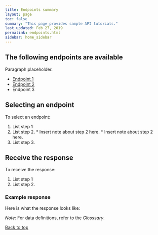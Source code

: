 ```yaml
---
title: Endpoints summary
layout: page
toc: false
summary: "This page provides sample API tutorials."
last_updated: Feb 27, 2019
permalink: endpoints.html
sidebar: home_sidebar
---
```


## The following endpoints are available

Paragraph placeholder.

* [Endpoint 1](/endpoint.html)
* [Endpoint 2](/endpoint2.html)
* Endpoint 3

## Selecting an endpoint

To select an endpoint:

1. List step 1
2. List step 2.
	    * Insert note about step 2 here.
	    * Insert note about step 2 here.
3. List step 3.

## Receive the response

To receive the response:

1. List step 1
2. List step 2.

### Example response

Here is what the response looks like:

*Note:* For data definitions, refer to the *Glosssary*.

[Back to top](#Send)
